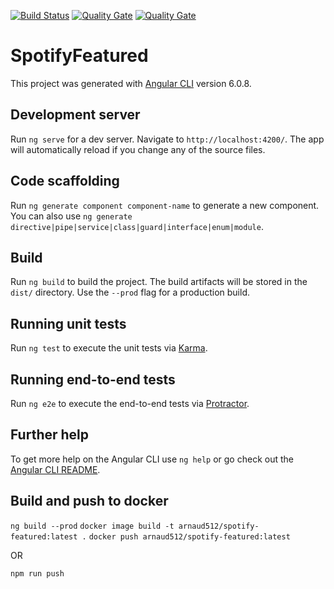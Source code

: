 [![Build Status](https://travis-ci.org/arnaud512/worldify.svg?branch=master)](https://travis-ci.org/arnaud512/worldify)
[![Quality Gate](https://sonarcloud.io/api/project_badges/measure?project=worldify&metric=alert_status)](https://sonarcloud.io/dashboard/index/worldify)
[![Quality Gate](https://sonarcloud.io/api/project_badges/measure?project=worldify&metric=ncloc)](https://sonarcloud.io/dashboard/index/worldify)

# SpotifyFeatured

This project was generated with [Angular CLI](https://github.com/angular/angular-cli) version 6.0.8.

## Development server

Run `ng serve` for a dev server. Navigate to `http://localhost:4200/`. The app will automatically reload if you change any of the source files.

## Code scaffolding

Run `ng generate component component-name` to generate a new component. You can also use `ng generate directive|pipe|service|class|guard|interface|enum|module`.

## Build

Run `ng build` to build the project. The build artifacts will be stored in the `dist/` directory. Use the `--prod` flag for a production build.


## Running unit tests

Run `ng test` to execute the unit tests via [Karma](https://karma-runner.github.io).

## Running end-to-end tests

Run `ng e2e` to execute the end-to-end tests via [Protractor](http://www.protractortest.org/).

## Further help

To get more help on the Angular CLI use `ng help` or go check out the [Angular CLI README](https://github.com/angular/angular-cli/blob/master/README.md).

## Build and push to docker
`ng build --prod`
`docker image build -t arnaud512/spotify-featured:latest .`
`docker push arnaud512/spotify-featured:latest`

OR

`npm run push`